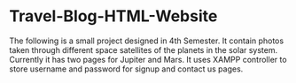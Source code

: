 # Travel-Blog-HTML-Website
The following is a small project designed in 4th Semester. It contain photos taken through different space satellites of the planets in the solar system. Currently it has two pages for Jupiter and Mars. It uses XAMPP controller to store username and password for signup and contact us pages.
